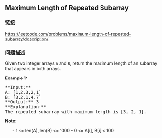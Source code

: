 ## Maximum Length of Repeated Subarray  
### 链接  
https://leetcode.com/problems/maximum-length-of-repeated-subarray/description/  
### 问题描述
Given two integer arrays `A` and `B`, return the maximum length of an subarray that appears in both arrays.

**Example 1:**<br />
<pre>
**Input:**
A: [1,2,3,2,1]
B: [3,2,1,4,7]
**Output:** 3
**Explanation:** 
The repeated subarray with maximum length is [3, 2, 1].
</pre>


**Note:**<br>
<ol>
- 1 <= len(A), len(B) <= 1000
- 0 <= A[i], B[i] < 100
</ol>

